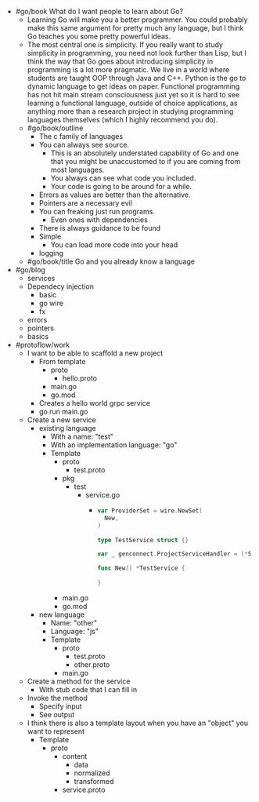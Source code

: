 - #go/book What do I want people to learn about Go?
	- Learning Go will make you a better programmer. You could probably make this same argument for pretty much any language, but I think Go teaches you some pretty powerful ideas.
	- The most central one is simplicity. If you really want to study simplicity in programming, you need not look further than Lisp, but I think the way that Go goes about introducing simplicity in programming is a lot more pragmatic. We live in a world where students are taught OOP through Java and C++. Python is the go to dynamic language to get ideas on paper. Functional programming has not hit main stream consciousness just yet so it is hard to see learning a functional language, outside of choice applications, as anything more than a research project in studying programming languages themselves (which I highly recommend you do).
	- #go/book/outline
		- The c family of languages
		- You can always see source.
			- This is an absolutely understated capability of Go and one that you might be unaccustomed to if you are coming from most languages.
			- You always can see what code you included.
			- Your code is going to be around for a while.
		- Errors as values are better than the alternative.
		- Pointers are a necessary evil
		- You can freaking just run programs.
			- Even ones with dependencies
		- There is always guidance to be found
		- Simple
			- You can load more code into your head
		- logging
	- #go/book/title Go and you already know a language
- #go/blog
	- services
	- Dependecy injection
		- basic
		- go wire
		- fx
	- errors
	- pointers
	- basics
- #protoflow/work
	- I want to be able to scaffold a new project
		- From template
			- proto
				- hello.proto
			- main.go
			- go.mod
		- Creates a hello world grpc service
		- go run main.go
	- Create a new service
		- existing language
			- With a name: "test"
			- With an implementation language: "go"
			- Template
				- proto
					- test.proto
				- pkg
					- test
						- service.go
							- ```go
							  var ProviderSet = wire.NewSet(
							  	New,
							  )
							    
							  type TestService struct {}
							  
							  var _ genconnect.ProjectServiceHandler = (*Service)(nil)
							  
							  func New() *TestService {
							    
							  }
							  ```
				- main.go
				- go.mod
		- new language
			- Name: "other"
			- Language: "js"
			- Template
				- proto
					- test.proto
					- other.proto
				- main.go
	- Create a method for the service
		- With stub code that I can fill in
	- Invoke the method
		- Specify input
		- See output
	- I think there is also a template layout when you have an "object" you want to represent
		- Template
			- proto
				- content
					- data
					- normalized
					- transformed
				- service.proto
